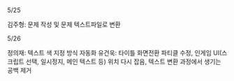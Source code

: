 5/25

김주형: 문제 작성 및 문제 텍스트파일로 변환

5/26

정의재: 텍스트 색 지정 방식 자동화
유건욱: 타이틀 화면전환 파티클 수정, 인게임 UI(스크립트 선택, 일시정지, 메인 텍스트 등) 위치 다시 잡음, 텍스트 변환 과정에서 생기는 공백 제거
